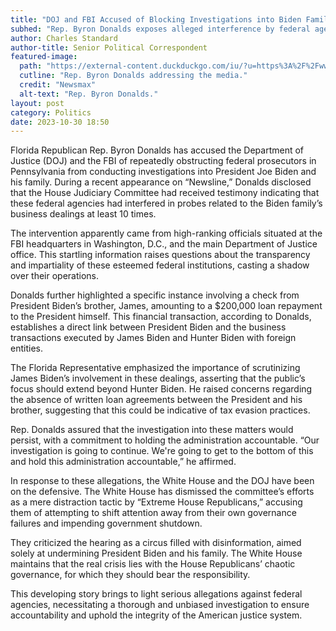```yaml
---
title: "DOJ and FBI Accused of Blocking Investigations into Biden Family 10 Times"
subhed: "Rep. Byron Donalds exposes alleged interference by federal agencies in Biden-related probes"
author: Charles Standard
author-title: Senior Political Correspondent
featured-image: 
  path: "https://external-content.duckduckgo.com/iu/?u=https%3A%2F%2Fwww.newsmax.com%2FCMSPages%2FGetFile.aspx%3Fguid%3Ded9f5b49-4b07-4bd3-961e-08b8255e0914%26SiteName%3DNewsmax&f=1&nofb=1&ipt=3dca688f100a4ad5fbb64142e0f54ba2cd0e1b4b6fbeff41c936d1d3a0dd544e&ipo=images"
  cutline: "Rep. Byron Donalds addressing the media."
  credit: "Newsmax"
  alt-text: "Rep. Byron Donalds."
layout: post
category: Politics
date: 2023-10-30 18:50
---
```


Florida Republican Rep. Byron Donalds has accused the Department of Justice (DOJ) and the FBI of repeatedly obstructing federal prosecutors in Pennsylvania from conducting investigations into President Joe Biden and his family. During a recent appearance on “Newsline,” Donalds disclosed that the House Judiciary Committee had received testimony indicating that these federal agencies had interfered in probes related to the Biden family’s business dealings at least 10 times.

The intervention apparently came from high-ranking officials situated at the FBI headquarters in Washington, D.C., and the main Department of Justice office. This startling information raises questions about the transparency and impartiality of these esteemed federal institutions, casting a shadow over their operations.

Donalds further highlighted a specific instance involving a check from President Biden’s brother, James, amounting to a $200,000 loan repayment to the President himself. This financial transaction, according to Donalds, establishes a direct link between President Biden and the business transactions executed by James Biden and Hunter Biden with foreign entities.

The Florida Representative emphasized the importance of scrutinizing James Biden’s involvement in these dealings, asserting that the public’s focus should extend beyond Hunter Biden. He raised concerns regarding the absence of written loan agreements between the President and his brother, suggesting that this could be indicative of tax evasion practices.

Rep. Donalds assured that the investigation into these matters would persist, with a commitment to holding the administration accountable. “Our investigation is going to continue. We're going to get to the bottom of this and hold this administration accountable,” he affirmed.

In response to these allegations, the White House and the DOJ have been on the defensive. The White House has dismissed the committee’s efforts as a mere distraction tactic by “Extreme House Republicans,” accusing them of attempting to shift attention away from their own governance failures and impending government shutdown. 

They criticized the hearing as a circus filled with disinformation, aimed solely at undermining President Biden and his family. The White House maintains that the real crisis lies with the House Republicans’ chaotic governance, for which they should bear the responsibility.

This developing story brings to light serious allegations against federal agencies, necessitating a thorough and unbiased investigation to ensure accountability and uphold the integrity of the American justice system.
